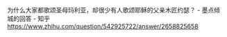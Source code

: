 为什么大家都歌颂圣母玛利亚，却很少有人歌颂耶稣的父亲木匠约瑟？ - 墨点倾城的回答 - 知乎
https://www.zhihu.com/question/542925722/answer/2658825658

